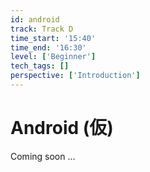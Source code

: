 ```yaml
---
id: android
track: Track D
time_start: '15:40'
time_end: '16:30'
level: ['Beginner']
tech_tags: []
perspective: ['Introduction']
---
```


# Android (仮)

Coming soon ...
